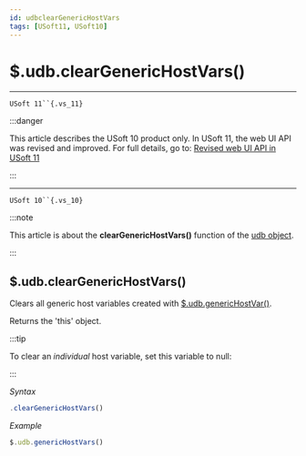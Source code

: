 ```yaml
---
id: udbclearGenericHostVars
tags: [USoft11, USoft10]
---
```

# $.udb.clearGenericHostVars()



----

`USoft 11``{.vs_11}`


:::danger

This article describes the USoft 10 product only.
In USoft 11, the web UI API was revised and improved. For full details, go to:
[Revised web UI API in USoft 11](/Web_and_app_UIs/UDB_udb/Revised_web_UI_API_in_USoft_11.md)

:::

----

`USoft 10``{.vs_10}`


:::note

This article is about the **clearGenericHostVars()** function of the [udb object](/Web_and_app_UIs/UDB_udb).

:::

## **$.udb.clearGenericHostVars()**

Clears all generic host variables created with [$.udb.genericHostVar()](/Web_and_app_UIs/UDB_udb/udbgenericHostVar.md).

Returns the 'this' object.


:::tip

To clear an *individual* host variable, set this variable to null:

:::

*Syntax*

```js
.clearGenericHostVars()
```

*Example*

```js
$.udb.genericHostVars()
```

 